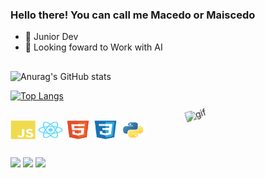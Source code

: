 ### **Hello there! You can call me Macedo or Maiscedo** 


- 🌱 Junior Dev
- 🎒 Looking foward to Work with AI

##

![Anurag's GitHub stats](https://github-readme-stats.vercel.app/api?username=Br-76&hide=contribs&show_icons=true&theme=dark)

 <img align="right" alt="gif" height="200" width="200" src="https://media.tenor.com/fHr9qlbOMC0AAAAC/pixel-art.gif" class="gif-animation">

 <style>
.gif-animation {
  animation: spin 2s infinite linear; 
}

@keyframes spin {
  0% { transform: rotate(0deg); }
  100% { transform: rotate(360deg); } 
}
</style>

 
[![Top Langs](https://github-readme-stats.vercel.app/api/top-langs/?username=Br-76&theme=dark&layout=donut)](https://github.com/anuraghazra/github-readme-stats)

<div style="display: inline_block"><br>
  <img align="center" alt="Rafa-Js" height="30" width="40" src="https://raw.githubusercontent.com/devicons/devicon/master/icons/javascript/javascript-plain.svg">
  <img align="center" alt="Rafa-React" height="30" width="40" src="https://raw.githubusercontent.com/devicons/devicon/master/icons/react/react-original.svg">
  <img align="center" alt="Rafa-HTML" height="30" width="40" src="https://raw.githubusercontent.com/devicons/devicon/master/icons/html5/html5-original.svg">
  <img align="center" alt="Rafa-CSS" height="30" width="40" src="https://raw.githubusercontent.com/devicons/devicon/master/icons/css3/css3-original.svg">
  <img align="center" alt="Rafa-Python" height="30" width="40" src="https://raw.githubusercontent.com/devicons/devicon/master/icons/python/python-original.svg">

</div>

##

<div> 
  <a href="https://www.instagram.com/maiscedob/" target="_blank"><img src="https://img.shields.io/badge/-Instagram-%23E4405F?style=for-the-badge&logo=instagram&logoColor=white" target="_blank"></a>
  <a href = "brmacedomi28@gmail.com"><img src="https://img.shields.io/badge/-Gmail-%23333?style=for-the-badge&logo=gmail&logoColor=white" target="_blank"></a>
  <a href="https://www.linkedin.com/in/breno-macedo-37a170221?lipi=urn%3Ali%3Apage%3Ad_flagship3_profile_view_base_contact_details%3Bpshr8gKZQqOLemqvQTV93w%3D%3D" target="_blank"><img src="https://img.shields.io/badge/-LinkedIn-%230077B5?style=for-the-badge&logo=linkedin&logoColor=white" target="_blank"></a> 
  
</div>
